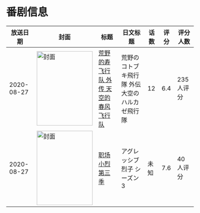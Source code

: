 # 番剧信息

|放送日期|封面|标题|日文标题|话数|评分|评分人数|
|---|---|---|---|---|---|---|
|2020-08-27|<img src="https://lain.bgm.tv/pic/cover/c/ed/6c/279048_7zUJZ.jpg" alt="封面" style="width:150px;height:200px;object-fit:cover;">|[荒野的寿飞行队 外传 天空的春风飞行队](https://bangumi.tv/subject/279048)|荒野のコトブキ飛行隊 外伝 大空のハルカゼ飛行隊|12|6.4|235人评分|
|2020-08-27|<img src="https://lain.bgm.tv/pic/cover/c/15/17/288274_ley82.jpg" alt="封面" style="width:150px;height:200px;object-fit:cover;">|[职场小烈 第三季](https://bangumi.tv/subject/288274)|アグレッシブ烈子 シーズン3|未知|7.6|40人评分|
